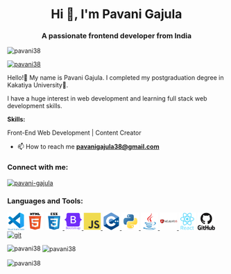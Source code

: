 <h1 align="center">Hi 👋, I'm Pavani Gajula</h1>
<h3 align="center">A passionate frontend developer from India</h3>

<p align="left"> <img src="https://komarev.com/ghpvc/?username=pavani38&label=Profile%20views&color=0e75b6&style=flat" alt="pavani38" /> </p>

<p align="left"> <a href="https://github.com/ryo-ma/github-profile-trophy"><img src="https://github-profile-trophy.vercel.app/?username=pavani38" alt="pavani38" /></a> </p>

<p align="left">Hello!👋 My name is Pavani Gajula. I completed my postgraduation degree in Kakatiya University🏫.</p>
<p align="left">I have a huge interest in web development and learning full stack web development skills.</p>
<p><b>Skills:</b></p>
<p>Front-End Web Development | Content Creator</p>

- 📫 How to reach me **pavanigajula38@gmail.com**

<h3 align="left">Connect with me:</h3>
<p align="left">
<a href="https://linkedin.com/in/pavani-gajula" target="blank"><img align="center" src="https://cdn.jsdelivr.net/npm/simple-icons@3.0.1/icons/linkedin.svg" alt="pavani-gajula" height="30" width="40" /></a>
</p>

<h3 align="left">Languages and Tools:</h3>
<p align="left"> 
<a href="https://code.visualstudio.com/" target="_blank"><img src="https://raw.githubusercontent.com/devicons/devicon/master/icons/vscode/vscode-original-wordmark.svg" alt="angularjs" width="40" height="40"/></a>
<a href="https://www.w3.org/html/" target="_blank"><img src="https://raw.githubusercontent.com/devicons/devicon/master/icons/html5/html5-original-wordmark.svg" alt="html5" width="40" height="40"/></a>
<a href="https://www.w3schools.com/css/" target="_blank"> <img src="https://raw.githubusercontent.com/devicons/devicon/master/icons/css3/css3-original-wordmark.svg" alt="css3" width="40" height="40"/> </a>
<a href="https://getbootstrap.com" target="_blank"> <img src="https://raw.githubusercontent.com/devicons/devicon/master/icons/bootstrap/bootstrap-plain-wordmark.svg" alt="bootstrap" width="40" height="40"/> </a>
<a href="https://developer.mozilla.org/en-US/docs/Web/JavaScript" target="_blank"><img src="https://raw.githubusercontent.com/devicons/devicon/master/icons/javascript/javascript-original.svg" alt="javascript" width="40" height="40"/> </a> 
<a href="https://www.w3schools.com/cpp/" target="_blank"> <img src="https://raw.githubusercontent.com/devicons/devicon/master/icons/cplusplus/cplusplus-original.svg" alt="cplusplus" width="40" height="40"/> </a>
<a href="https://www.python.org/" target="_blank"> <img src="https://raw.githubusercontent.com/devicons/devicon/master/icons/python/python-original.svg" alt="python" width="40" height="40"/> </a>
<a href="https://www.java.com" target="_blank"> <img src="https://raw.githubusercontent.com/devicons/devicon/master/icons/java/java-original.svg" alt="java" width="40" height="40"/> </a>
<a href="https://angular.io" target="_blank"> <img src="https://raw.githubusercontent.com/devicons/devicon/master/icons/angularjs/angularjs-original-wordmark.svg" alt="angularjs" width="40" height="40"/> </a>
<a href="https://react.dev/" target="_blank"><img src="https://raw.githubusercontent.com/devicons/devicon/master/icons/react/react-original-wordmark.svg" alt="reactjs" width="40" height="40"/></a>
<a href="https://github.com/" target="_blank"><img src="https://raw.githubusercontent.com/devicons/devicon/master/icons/github/github-original-wordmark.svg" alt="github" width="40" height="40"/></a>
<a href="https://git-scm.com/" target="_blank"> <img src="https://www.vectorlogo.zone/logos/git-scm/git-scm-icon.svg" alt="git" width="40" height="40"/> </a>  </p>

<p><img align="left" src="https://github-readme-stats.vercel.app/api/top-langs?username=pavani38&show_icons=true&locale=en&layout=compact" alt="pavani38" /></p>

<p>&nbsp;<img align="center" src="https://github-readme-stats.vercel.app/api?username=pavani38&show_icons=true&locale=en" alt="pavani38" /></p>

<p><img align="center" src="https://github-readme-streak-stats.herokuapp.com/?user=pavani38&" alt="pavani38" /></p>
